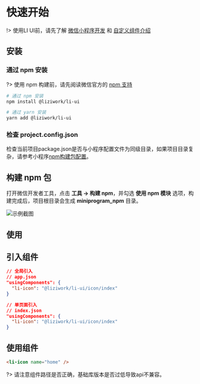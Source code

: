 # 快速开始

!> 使用LI UI前，请先了解 [微信小程序开发](https://developers.weixin.qq.com/miniprogram/dev/framework/) 和 [自定义组件介绍](https://developers.weixin.qq.com/miniprogram/dev/framework/custom-component/)

## 安装

### 通过 npm 安装

?> 使用 npm 构建前，请先阅读微信官方的 [npm 支持](https://developers.weixin.qq.com/miniprogram/dev/devtools/npm.html)

```bash
# 通过 npm 安装
npm install @liziwork/li-ui

# 通过 yarn 安装
yarn add @liziwork/li-ui
```

### 检查 project.config.json 
检查当前项目package.json是否与小程序配置文件为同级目录，如果项目目录复杂，请参考小程序[npm构建包配置](https://developers.weixin.qq.com/miniprogram/dev/devtools/npm.html)。

## 构建 npm 包
打开微信开发者工具，点击 **工具 -> 构建 npm**，并勾选 **使用 npm 模块** 选项，构建完成后，项目根目录会生成 **miniprogram_npm** 目录。

![示例截图](https://www.hualigs.cn/image/6052f57726792.jpg)

## 使用

## 引入组件
``` json
// 全局引入
// app.json
"usingComponents": {
  "li-icon": "@liziwork/li-ui/icon/index"
}

// 单页面引入
// index.json
"usingComponents": {
  "li-icon": "@liziwork/li-ui/icon/index"
}
```

## 使用组件
``` html
<li-icon name="home" />
```

?> 请注意组件路径是否正确，基础库版本是否过低导致api不兼容。